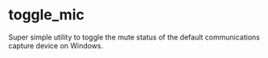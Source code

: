 # toggle_mic
Super simple utility to toggle the mute status of the default communications capture device on Windows.

